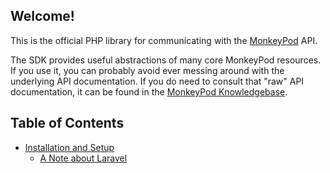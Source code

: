 ## Welcome!
This is the official PHP library for communicating with the [MonkeyPod](https://monkeypod.io) API. 

The SDK provides useful abstractions of many core MonkeyPod resources. If you use it, you can probably avoid ever messing around with the underlying API documentation. If you do need to consult that "raw" API documentation, it can be found in the 
[MonkeyPod Knowledgebase](https://monkeypod.helpscoutdocs.com/category/134-api?sort=).

## Table of Contents
* [Installation and Setup](installation_and_setup.md)
  * [A Note about Laravel](laravel.md)
